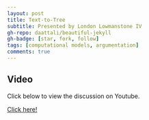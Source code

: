 ```yaml
---
layout: post
title: Text-to-Tree
subtitle: Presented by London Lowmanstone IV
gh-repo: daattali/beautiful-jekyll
gh-badge: [star, fork, follow]
tags: [computational models, argumentation]
comments: true
---
```


## Video

Click below to view the discussion on Youtube.

[Click here!](https://www.youtube.com/embed/EN32hWpSduE)
